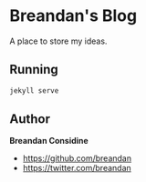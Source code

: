 # Breandan's Blog

A place to store my ideas.

## Running

```bash
jekyll serve
```

## Author

**Breandan Considine**
- <https://github.com/breandan>
- <https://twitter.com/breandan>
